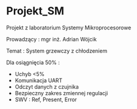 # Projekt_SM

Projekt z laboratorium Systemy Mikroprocesorowe 

Prowadzący : mgr inż. Adrian Wójcik

Temat : System grzewczy z chłodzeniem

Dla osiągnięcia 50% : 

- Uchyb <5%
- Komunikacja UART
- Odczyt danych z czujnika
- Bezpieczny zakres zmiennej regulacji
- SWV : Ref, Present, Error
